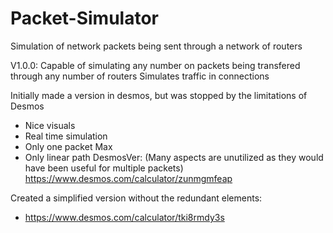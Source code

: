 # Packet-Simulator
Simulation of network packets being sent through a network of routers

V1.0.0:
Capable of simulating any number on packets being transfered through any number of routers
Simulates traffic in connections

Initially made a version in desmos, but was stopped by the limitations of Desmos
+ Nice visuals
+ Real time simulation
+ Only one packet Max
+ Only linear path
DesmosVer: (Many aspects are unutilized as they would have been useful for multiple packets) 
https://www.desmos.com/calculator/zunmgmfeap

Created a simplified version without the redundant elements:
+ https://www.desmos.com/calculator/tki8rmdy3s

